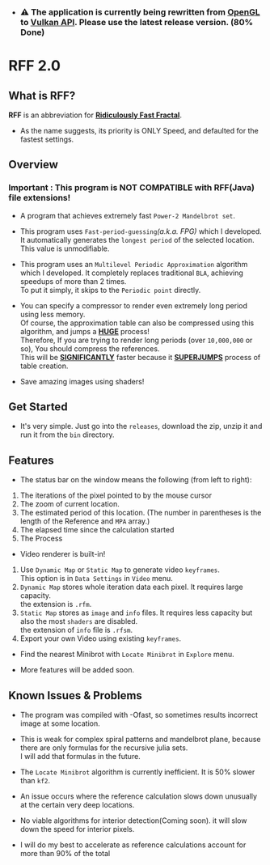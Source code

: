 
- ### ⚠️ The application is currently being rewritten from <u>OpenGL</u> to <u>Vulkan API</u>. Please use the latest release version. (80% Done)

# RFF 2.0


## What is RFF?

**RFF** is an abbreviation for <u>**Ridiculously Fast Fractal**</u>.

- As the name suggests, its priority is ONLY Speed, and defaulted for the fastest settings.


## Overview
### Important : This program is **NOT COMPATIBLE** with **RFF(Java)** file extensions!

- A program that achieves extremely fast `Power-2 Mandelbrot set`.

- This program uses `Fast-period-guessing`*(a.k.a. FPG)* which I developed. It automatically generates the `longest period` of the selected location.
This value is unmodifiable.

- This program uses an `Multilevel Periodic Approximation` algorithm which I developed.
It completely replaces traditional `BLA`, achieving speedups of more than 2 times. \
To put it simply, it skips to the `Periodic point` directly.


- You can specify a compressor to render even extremely long period using less memory. \
Of course, the approximation table can also be compressed using this algorithm, and jumps a <u>**HUGE**</u> process! \
Therefore, If you are trying to render long periods (over `10,000,000` or so), You should compress the references. \
This will be <u>**SIGNIFICANTLY**</u> faster because it <u>**SUPERJUMPS**</u> process of table creation. 

- Save amazing images using shaders!

## Get Started

- It's very simple. Just go into the `releases`, 
download the zip, 
unzip it and run it from the `bin` directory.


## Features
- The status bar on the window means the following (from left to right):

1. The iterations of the pixel pointed to by the mouse cursor
2. The zoom of current location.
3. The estimated period of this location. (The number in parentheses is the length of the Reference and `MPA` array.)
4. The elapsed time since the calculation started
5. The Process

- Video renderer is built-in!
1. Use `Dynamic Map` or `Static Map` to generate video `keyframes`. \
This option is in `Data Settings` in `Video` menu.
2. `Dynamic Map` stores whole iteration data each pixel. It requires large capacity. \
the extension is `.rfm`.
3. `Static Map` stores as `image` and `info` files. It requires less capacity but also the most `shaders` are disabled. \
the extension of `info` file is `.rfsm`.
4. Export your own Video using existing `keyframes`.


- Find the nearest Minibrot with `Locate Minibrot` in `Explore` menu.

- More features will be added soon.


## Known Issues & Problems
- The program was compiled with -Ofast, so sometimes results incorrect image at some location.
- This is weak for complex spiral patterns and mandelbrot plane, because there are only formulas for the  recursive julia sets.  
  I will add that formulas in the future.
- The `Locate Minibrot` algorithm is currently inefficient. It is 50% slower than `kf2`.

- An issue occurs where the reference calculation slows down unusually at the certain very deep locations.

- No viable algorithms for interior detection(Coming soon). 
it will slow down the speed for interior pixels.

- I will do my best to accelerate as reference calculations account for more than 90% of the total
